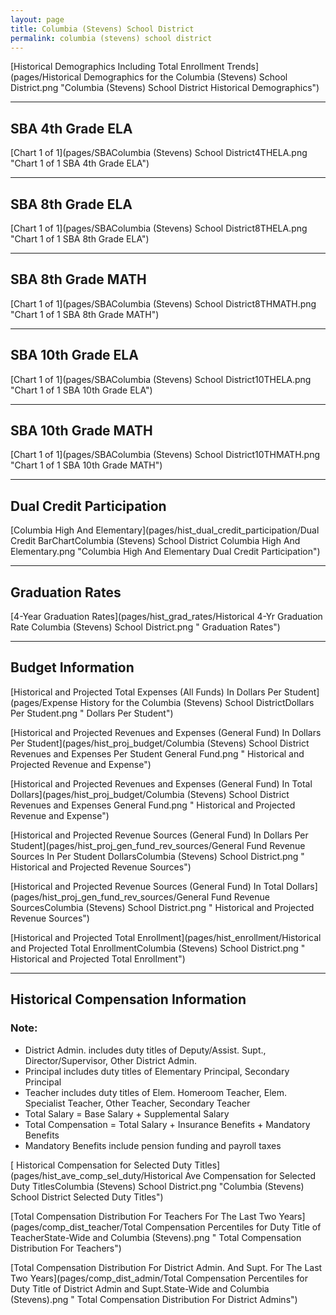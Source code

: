 ```yaml
---
layout: page
title: Columbia (Stevens) School District
permalink: columbia (stevens) school district
---
```



[Historical Demographics Including Total Enrollment Trends](pages/Historical Demographics for the Columbia (Stevens) School District.png "Columbia (Stevens) School District Historical Demographics")

___

## SBA 4th Grade ELA

[Chart 1 of 1](pages/SBAColumbia (Stevens) School District4THELA.png "Chart 1 of 1 SBA 4th Grade ELA")


___

## SBA 8th Grade ELA

[Chart 1 of 1](pages/SBAColumbia (Stevens) School District8THELA.png "Chart 1 of 1 SBA 8th Grade ELA")


___

## SBA 8th Grade MATH

[Chart 1 of 1](pages/SBAColumbia (Stevens) School District8THMATH.png "Chart 1 of 1 SBA 8th Grade MATH")


___

## SBA 10th Grade ELA

[Chart 1 of 1](pages/SBAColumbia (Stevens) School District10THELA.png "Chart 1 of 1 SBA 10th Grade ELA")


___

## SBA 10th Grade MATH

[Chart 1 of 1](pages/SBAColumbia (Stevens) School District10THMATH.png "Chart 1 of 1 SBA 10th Grade MATH")


___

## Dual Credit Participation

[Columbia High And Elementary](pages/hist_dual_credit_participation/Dual Credit BarChartColumbia (Stevens) School District Columbia High And Elementary.png "Columbia High And Elementary Dual Credit Participation")


___

## Graduation Rates

[4-Year Graduation Rates](pages/hist_grad_rates/Historical 4-Yr Graduation Rate Columbia (Stevens) School District.png " Graduation Rates")


___

## Budget Information

[Historical and Projected Total Expenses (All Funds) In Dollars Per Student](pages/Expense History for the Columbia (Stevens) School DistrictDollars Per Student.png " Dollars Per Student")

[Historical and Projected Revenues and Expenses (General Fund) In Dollars Per Student](pages/hist_proj_budget/Columbia (Stevens) School District Revenues and Expenses Per Student General Fund.png " Historical and Projected Revenue and Expense")

[Historical and Projected Revenues and Expenses (General Fund) In Total Dollars](pages/hist_proj_budget/Columbia (Stevens) School District Revenues and Expenses General Fund.png " Historical and Projected Revenue and Expense")

[Historical and Projected Revenue Sources (General Fund) In Dollars Per Student](pages/hist_proj_gen_fund_rev_sources/General Fund Revenue Sources In Per Student DollarsColumbia (Stevens) School District.png " Historical and Projected Revenue Sources")

[Historical and Projected Revenue Sources (General Fund) In Total Dollars](pages/hist_proj_gen_fund_rev_sources/General Fund Revenue SourcesColumbia (Stevens) School District.png " Historical and Projected Revenue Sources")

[Historical and Projected Total Enrollment](pages/hist_enrollment/Historical and Projected Total EnrollmentColumbia (Stevens) School District.png " Historical and Projected Total Enrollment")


___

## Historical Compensation Information
### Note:
- District Admin. includes duty titles of Deputy/Assist. Supt., Director/Supervisor, Other District Admin.
- Principal includes duty titles of Elementary Principal, Secondary Principal
- Teacher includes duty titles of Elem. Homeroom Teacher, Elem. Specialist Teacher, Other Teacher, Secondary Teacher
- Total Salary = Base Salary + Supplemental Salary
- Total Compensation = Total Salary + Insurance Benefits + Mandatory Benefits
- Mandatory Benefits include pension funding and payroll taxes

[ Historical Compensation for Selected Duty Titles](pages/hist_ave_comp_sel_duty/Historical Ave Compensation for Selected Duty TitlesColumbia (Stevens) School District.png "Columbia (Stevens) School District Selected Duty Titles")

[Total Compensation Distribution For Teachers For The Last Two Years](pages/comp_dist_teacher/Total Compensation Percentiles for Duty Title of TeacherState-Wide and Columbia (Stevens).png " Total Compensation Distribution For Teachers")

[Total Compensation Distribution For District Admin. And Supt. For The Last Two Years](pages/comp_dist_admin/Total Compensation Percentiles for Duty Title of District Admin and Supt.State-Wide and Columbia (Stevens).png " Total Compensation Distribution For District Admins")

